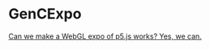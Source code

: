# GenCExpo

[Can we make a WebGL expo of p5.js works? Yes, we can.](https://dog-funtom.itch.io/gen-c-expo)
